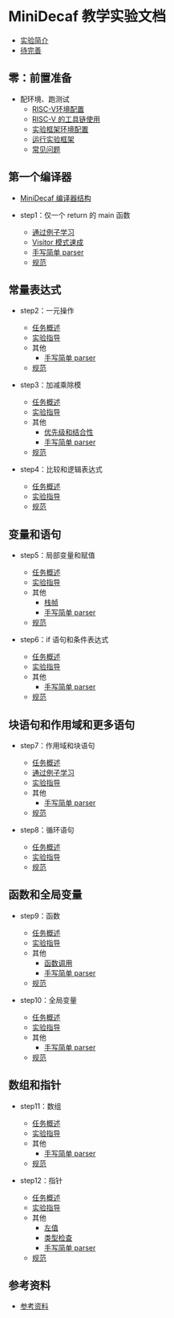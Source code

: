 # MiniDecaf 教学实验文档
* [实验简介](README.md)
* [待完善](docs/step0/todo.md)

## 零：前置准备
* 配环境、跑测试
  * [RISC-V环境配置](docs/step0/riscv_env.md)
  * [RISC-V 的工具链使用](docs/step0/riscv.md)
  * [实验框架环境配置](docs/step0/env.md)
  * [运行实验框架](docs/step0/testing.md)
  * [常见问题](docs/step0/faq.md)

## 第一个编译器

* [MiniDecaf 编译器结构](docs/step1/arch.md)

* step1：仅一个 return 的 main 函数
  * [通过例子学习](docs/step1/example.md)
  * [Visitor 模式速成](docs/step1/visitor.md)
  * [手写简单 parser](docs/step1/manual-parser.md)
  * [规范](docs/step1/spec.md)

## 常量表达式
* step2：一元操作
  * [任务概述](docs/step2/intro.md)
  * [实验指导](docs/step2/guide.md)
  * 其他
    * [手写简单 parser](docs/step2/manual-parser.md)
  * [规范](docs/step2/spec.md)

* step3：加减乘除模
  * [任务概述](docs/step3/intro.md)
  * [实验指导](docs/step3/guide.md)
  * 其他
    * [优先级和结合性](docs/step3/precedence.md)
    * [手写简单 parser](docs/step3/manual-parser.md)
  * [规范](docs/step3/spec.md)

* step4：比较和逻辑表达式
  * [任务概述](docs/step4/intro.md)
  * [实验指导](docs/step4/guide.md)
  * [规范](docs/step4/spec.md)

## 变量和语句
* step5：局部变量和赋值
  * [任务概述](docs/step5/intro.md)
  * [实验指导](docs/step5/guide.md)
  * 其他
    * [栈帧](docs/step5/stackframe.md)
    * [手写简单 parser](docs/step5/manual-parser.md)
  * [规范](docs/step5/spec.md)

* step6：if 语句和条件表达式
  * [任务概述](docs/step6/intro.md)
  * [实验指导](docs/step6/guide.md)
  * 其他
    * [手写简单 parser](docs/step6/manual-parser.md)
  * [规范](docs/step6/spec.md)

## 块语句和作用域和更多语句
* step7：作用域和块语句
  * [任务概述](docs/step7/intro.md)
  * [通过例子学习](docs/step7/example.md)
  * [实验指导](docs/step7/guide.md)
  * 其他
    * [手写简单 parser](docs/step7/manual-parser.md)
  * [规范](docs/step7/spec.md)

* step8：循环语句
  * [任务概述](docs/step8/intro.md)
  * [实验指导](docs/step8/guide.md)
  * [规范](docs/step8/spec.md)

## 函数和全局变量
* step9：函数
  * [任务概述](docs/step9/intro.md)
  * [实验指导](docs/step9/guide.md)
  * 其他
    * [函数调用](docs/step9/calling.md)
    * [手写简单 parser](docs/step9/manual-parser.md)
  * [规范](docs/step9/spec.md)

* step10：全局变量
  * [任务概述](docs/step10/intro.md)
  * [实验指导](docs/step10/guide.md)
  * 其他
    * [手写简单 parser](docs/step10/manual-parser.md)
  * [规范](docs/step10/spec.md)

## 数组和指针
* step11：数组
  * [任务概述](docs/step11/intro.md)
  * [实验指导](docs/step11/guide.md)
  * 其他
    * [手写简单 parser](docs/step11/manual-parser.md)
  * [规范](docs/step11/spec.md)

* step12：指针
  * [任务概述](docs/step12/intro.md)
  * [实验指导](docs/step12/guide.md)
  * 其他
    * [左值](docs/step12/lvalue.md)
    * [类型检查](docs/step12/typeck.md)
    * [手写简单 parser](docs/step12/manual-parser.md)
  * [规范](docs/step12/spec.md)

## 参考资料
* [参考资料](REFERENCE.md)
